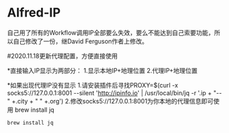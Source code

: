 # Alfred-IP
自己用了所有的Workflow调用IP全部要么失效，要么不能达到自己索要功能，所以自己修改了一份，继David Ferguson作者上修改。

#2020.11.18更新代理配置，方便直接使用

*直接输入IP显示为两部分：
1.显示本地IP+地理位置
2.代理IP+地理位置

*如果出现代理IP没有显示
1.请安装插件后寻找PROXY=$(curl -x socks5://127.0.0.1:8001 --silent 'http://ipinfo.io' | /usr/local/bin/jq -r '.ip + "--" +.city + " " +.org')
2.修改socks5://127.0.0.1:8001为你本地的代理信息即可使用
brew install jq

`brew install jq`
